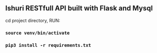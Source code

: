 ## Ishuri RESTfull API built with Flask and Mysql

cd project directory, RUN:

### `source venv/bin/activate`

### `pip3 install -r requirements.txt`
